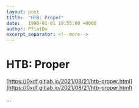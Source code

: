 ```yaml
---
layout: post
title:  "HTB: Proper"
date:   1990-01-01 19:55:00 +0000
author: PfiatDe
excerpt_separator: <!--more-->
---
```


# HTB: Proper

[https://0xdf.gitlab.io/2021/08/21/htb-proper.html](https://0xdf.gitlab.io/2021/08/21/htb-proper.html)

...
<!--more-->
